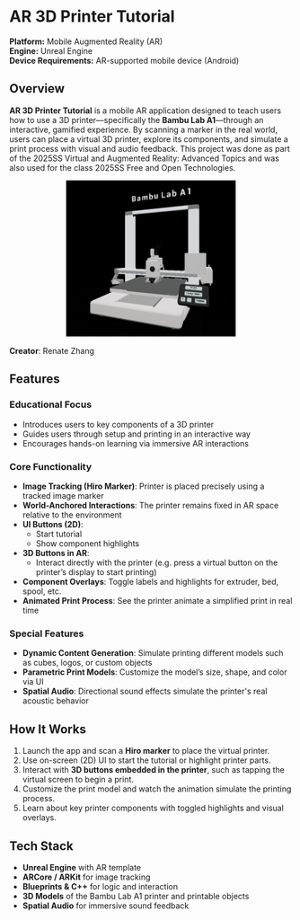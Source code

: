 # AR 3D Printer Tutorial

**Platform:** Mobile Augmented Reality (AR)  
**Engine:** Unreal Engine  
**Device Requirements:** AR-supported mobile device (Android)

## Overview

**AR 3D Printer Tutorial** is a mobile AR application designed to teach users how to use a 3D printer—specifically the **Bambu Lab A1**—through an interactive, gamified experience. By scanning a marker in the real world, users can place a virtual 3D printer, explore its components, and simulate a print process with visual and audio feedback. This project was done as part of the 2025SS Virtual and Augmented Reality: Advanced Topics and was also used for the class 2025SS Free and Open Technologies.

<p align="middle">
  <img src="printorial-3dprinter.png" alt="Gameplay Screenshot" width="60%"/> 
</p>

**Creator**: Renate Zhang

## Features

### Educational Focus
- Introduces users to key components of a 3D printer
- Guides users through setup and printing in an interactive way
- Encourages hands-on learning via immersive AR interactions

### Core Functionality

- **Image Tracking (Hiro Marker)**: Printer is placed precisely using a tracked image marker
- **World-Anchored Interactions**: The printer remains fixed in AR space relative to the environment
- **UI Buttons (2D)**:
  - Start tutorial
  - Show component highlights
- **3D Buttons in AR**:
  - Interact directly with the printer (e.g. press a virtual button on the printer’s display to start printing)
- **Component Overlays**: Toggle labels and highlights for extruder, bed, spool, etc.
- **Animated Print Process**: See the printer animate a simplified print in real time

### Special Features

- **Dynamic Content Generation**: Simulate printing different models such as cubes, logos, or custom objects
- **Parametric Print Models**: Customize the model’s size, shape, and color via UI
- **Spatial Audio**: Directional sound effects simulate the printer's real acoustic behavior

## How It Works

1. Launch the app and scan a **Hiro marker** to place the virtual printer.
2. Use on-screen (2D) UI to start the tutorial or highlight printer parts.
3. Interact with **3D buttons embedded in the printer**, such as tapping the virtual screen to begin a print.
4. Customize the print model and watch the animation simulate the printing process.
5. Learn about key printer components with toggled highlights and visual overlays.

## Tech Stack

- **Unreal Engine** with AR template
- **ARCore / ARKit** for image tracking
- **Blueprints & C++** for logic and interaction
- **3D Models** of the Bambu Lab A1 printer and printable objects
- **Spatial Audio** for immersive sound feedback


